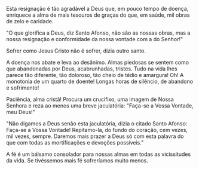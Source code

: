 Esta resignação é tão agradável a Deus que, em pouco tempo de doença, enriquece a alma de mais tesouros de graças do que, em saúde, mil obras de zelo e caridade.

"O que glorifica a Deus, diz Santo Afonso, não são as nossas obras, mas a nossa resignação e conformidade da nossa vontade com a do Senhor!"

Sofrer como Jesus Cristo não é sofrer, dizia outro santo.

A doença nos abate e leva ao desânimo. Almas piedosas se sentem como que abandonadas por Deus, acabrunhadas, tristes. Tudo na vida lhes parece tão diferente, tão doloroso, tão cheio de tédio e amargura! Oh! A monotonia de um quarto de doente! Longas horas de silêncio, de abandono e sofrimento!

Paciência, alma cristã! Procura um crucifixo, uma imagem de Nossa Senhora e reza ao menos uma breve jaculatória: "Faça-se a Vossa Vontade, meu Deus!"

"Não digamos a Deus senão esta jaculatória, dizia o citado Santo Afonso: Faça-se a Vossa Vontade! Repitamo-la, do fundo do coração, cem vezes, mil vezes, sempre. Daremos mais prazer a Deus só com esta palavra do que com todas as mortificações e devoções possíveis."

A fé é um bálsamo consolador para nossas almas em todas as vicissitudes da vida. Se tivéssemos mais fé sofreríamos muito menos.